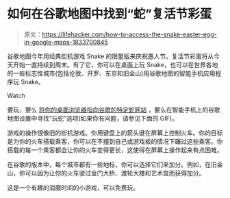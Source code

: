 # 如何在谷歌地图中找到“蛇”复活节彩蛋

> 原文：<https://lifehacker.com/how-to-access-the-snake-easter-egg-in-google-maps-1833700845>

谷歌地图今年用经典街机游戏 Snake 的限量版来庆祝愚人节。复活节彩蛋将从今天开始一直持续到周末。有了它，你可以在桌面上玩 Snake，也可以在世界各地的一些标志性城市(包括伦敦、开罗、东京和旧金山)用谷歌地图的智能手机应用程序玩 Snake。

Watch

要玩，要么 [将你的桌面浏览器指向谷歌的特定蛇网站](https://snake.googlemaps.com/) ，要么在智能手机上的谷歌地图设置中寻找“玩蛇”选项(如果你有问题，请参见下面的 GIF)。

游戏的操作很像旧的街机游戏。你用键盘上的箭头键在屏幕上控制火车。你的目标是为你的火车搭载乘客，你可以在不撞到自己或游戏板的情况下碾过这些乘客。你搭载的每一个乘客都会让你的火车变得更长，这使得在屏幕上操作起来有点困难。

在谷歌的版本中，每个城市都有一些地标，你可以选择它们来加分。例如，在旧金山，你可以因为让你的火车驶过金门大桥、渡轮大楼和艺术宫而获得加分。

这是一个有趣的消磨时间的小游戏，可以免费玩。